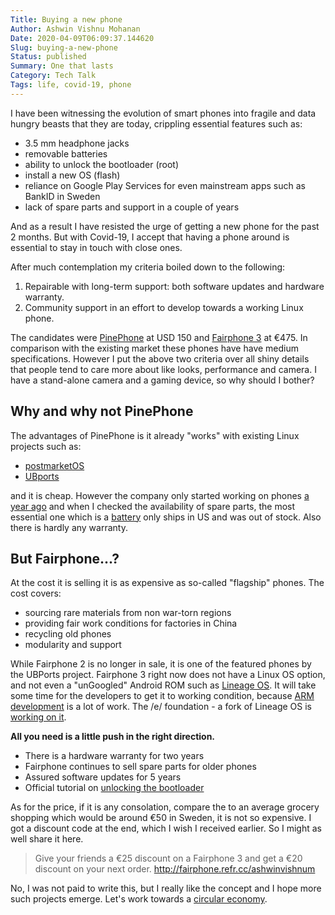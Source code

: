 ```yaml
---
Title: Buying a new phone
Author: Ashwin Vishnu Mohanan
Date: 2020-04-09T06:09:37.144620
Slug: buying-a-new-phone
Status: published
Summary: One that lasts
Category: Tech Talk
Tags: life, covid-19, phone
---
```


I have been witnessing the evolution of smart phones into fragile and data
hungry beasts that they are today, crippling essential features such as:

* 3.5 mm headphone jacks
* removable batteries
* ability to unlock the bootloader (root)
* install a new OS (flash)
* reliance on Google Play Services for even mainstream apps such as BankID in
  Sweden
* lack of spare parts and support in a couple of years

And as a result I have resisted the urge of getting a new phone for the past 2
months. But with Covid-19, I accept that having a phone around is essential to
stay in touch with close ones.

After much contemplation my criteria boiled down to the following:

1. Repairable with long-term support: both software updates and hardware
   warranty.
2. Community support in an effort to develop towards a working Linux phone.

The candidates were
[PinePhone](https://ubports.com/blog/ubports-blog-1/post/pinephone-ubports-community-edition-pre-orders-are-open-271)
at USD 150 and [Fairphone 3](https://shop.fairphone.com/en/) at €475. In
comparison with the existing market these phones have have medium
specifications. However I put the above two criteria over all shiny details
that people tend to care more about like looks, performance and camera. I have
a stand-alone camera and a gaming device, so why should I bother?

## Why and why not PinePhone

The advantages of PinePhone is it already "works" with existing Linux projects
such as:

- [postmarketOS](https://wiki.postmarketos.org/wiki/Devices)
- [UBports](https://ubports.com/)

and it is cheap. However the company only started working on phones [a year
ago](https://en.wikipedia.org/wiki/Pine_Microsystems#Smartphone) and when I
checked the availability of spare parts, the most essential one which is a
[battery](https://store.pine64.org/?product=pinephone-lithium-battery-only-ship-in-us-2)
only ships in US and was out of stock. Also there is hardly any warranty.

## But Fairphone...?

At the cost it is selling it is as expensive as so-called "flagship" phones.
The cost covers:

- sourcing rare materials from non war-torn regions
- providing fair work conditions for factories in China
- recycling old phones
- modularity and support

While Fairphone 2 is no longer in sale, it is one of the featured phones by the
UBPorts project. Fairphone 3 right now does not have a Linux OS option, and not
even a "unGoogled" Android ROM such as [Lineage
OS](https://wiki.lineageos.org/devices/). It will take some time for the
developers to get it to working condition, because [ARM
development](https://fosdem.org/2020/schedule/event/smartphones/) is a lot of
work. The /e/ foundation - a fork of Lineage OS is [working on
it](https://mastodon.social/@e_mydata/103912398236907028).


**All you need is a little push in the right direction.**

- There is a hardware warranty for two years
- Fairphone continues to sell spare parts for older phones
- Assured software updates for 5 years
- Official tutorial on [unlocking the
  bootloader](https://support.fairphone.com/hc/en-us/articles/360041655711-Unlock-the-bootloader-of-your-Fairphone-3)

As for the price, if it is any consolation, compare the to an average grocery
shopping which would be around €50 in Sweden, it is not so expensive.  I got a
discount code at the end, which I wish I received earlier. So I might as well
share it here.

> Give your friends a €25 discount on a Fairphone 3 and get a €20 discount on
> your next order.
> <http://fairphone.refr.cc/ashwinvishnum>

No, I was not paid to write this, but I really like the concept and I hope more
such projects emerge. Let's work towards a [circular
economy](https://en.wikipedia.org/wiki/Circular_economy).
